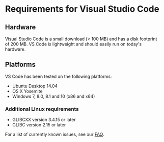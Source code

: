 # Requirements for Visual Studio Code

## Hardware

Visual Studio Code is a small download (< 100 MB) and has a disk footprint of 200 MB. VS Code is lightweight and should easily run on today's hardware.

## Platforms

VS Code has been tested on the following platforms:

* Ubuntu Desktop 14.04
* OS X Yosemite
* Windows 7, 8.0, 8.1 and 10 (x86 and x64)

### Additional Linux requirements

* GLIBCXX version 3.4.15 or later
* GLIBC version 2.15 or later

For a list of currently known issues, see our [FAQ](faq).
